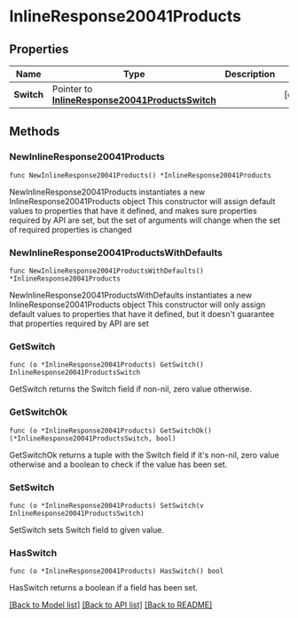 # InlineResponse20041Products

## Properties

Name | Type | Description | Notes
------------ | ------------- | ------------- | -------------
**Switch** | Pointer to [**InlineResponse20041ProductsSwitch**](InlineResponse20041ProductsSwitch.md) |  | [optional] 

## Methods

### NewInlineResponse20041Products

`func NewInlineResponse20041Products() *InlineResponse20041Products`

NewInlineResponse20041Products instantiates a new InlineResponse20041Products object
This constructor will assign default values to properties that have it defined,
and makes sure properties required by API are set, but the set of arguments
will change when the set of required properties is changed

### NewInlineResponse20041ProductsWithDefaults

`func NewInlineResponse20041ProductsWithDefaults() *InlineResponse20041Products`

NewInlineResponse20041ProductsWithDefaults instantiates a new InlineResponse20041Products object
This constructor will only assign default values to properties that have it defined,
but it doesn't guarantee that properties required by API are set

### GetSwitch

`func (o *InlineResponse20041Products) GetSwitch() InlineResponse20041ProductsSwitch`

GetSwitch returns the Switch field if non-nil, zero value otherwise.

### GetSwitchOk

`func (o *InlineResponse20041Products) GetSwitchOk() (*InlineResponse20041ProductsSwitch, bool)`

GetSwitchOk returns a tuple with the Switch field if it's non-nil, zero value otherwise
and a boolean to check if the value has been set.

### SetSwitch

`func (o *InlineResponse20041Products) SetSwitch(v InlineResponse20041ProductsSwitch)`

SetSwitch sets Switch field to given value.

### HasSwitch

`func (o *InlineResponse20041Products) HasSwitch() bool`

HasSwitch returns a boolean if a field has been set.


[[Back to Model list]](../README.md#documentation-for-models) [[Back to API list]](../README.md#documentation-for-api-endpoints) [[Back to README]](../README.md)


